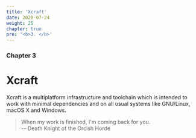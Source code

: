 ```yaml
---
title: 'Xcraft'
date: 2020-07-24
weight: 25
chapter: true
pre: '<b>3. </b>'
---
```


### Chapter 3

# Xcraft

Xcraft is a multiplatform infrastructure and toolchain which is intended to work
with minimal dependencies and on all usual systems like GNU/Linux, macOS X and
Windows.

> When my work is finished, I'm coming back for you.  
> -- Death Knight of the Orcish Horde
